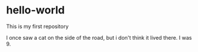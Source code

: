 # hello-world
This is my first repository

I once saw a cat on the side of the road, but i don't think it lived there. I was 9.
